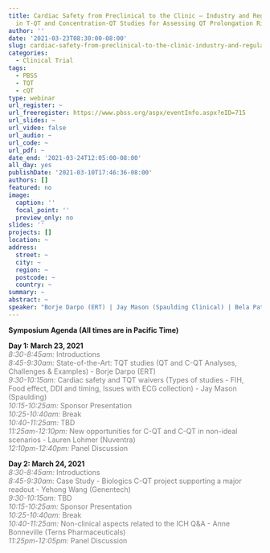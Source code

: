```yaml
---
title: Cardiac Safety from Preclinical to the Clinic – Industry and Regulatory Trends
  in T-QT and Concentration-QT Studies for Assessing QT Prolongation Risks
author: ''
date: '2021-03-23T08:30:00-08:00'
slug: cardiac-safety-from-preclinical-to-the-clinic-industry-and-regulatory-trends-in-t-qt-and-concentration-qt-studies-for-assessing-qt-prolongation-risks
categories:
  - Clinical Trial
tags:
  - PBSS
  - TQT
  - cQT
type: webinar
url_register: ~
url_freeregister: https://www.pbss.org/aspx/eventInfo.aspx?eID=715
url_slides: ~
url_video: false
url_audio: ~
url_code: ~
url_pdf: ~
date_end: '2021-03-24T12:05:00-08:00'
all_day: yes
publishDate: '2021-03-10T17:46:36-08:00'
authors: []
featured: no
image:
  caption: ''
  focal_point: ''
  preview_only: no
slides: ''
projects: []
location: ~
address:
  street: ~
  city: ~
  region: ~
  postcode: ~
  country: ~
summary: ~
abstract: ~
speaker: "Borje Darpo (ERT) | Jay Mason (Spaulding Clinical) | Bela Patel (Merck) | Anne Bonneville (Terns Pharmaceuticals) | Lauren Lohmer (Nuventra) | Yehong Wang (Genentech)"
---
```

<!--more-->
**Symposium Agenda (All times are in Pacific Time)**  

**Day 1: March 23, 2021**   
<span style="color:grey">
*8:30-8:45am:* Introductions  
*8:45-9:30am:* State-of-the-Art: TQT studies (QT and C-QT Analyses, Challenges & Examples) - Borje Darpo (ERT)  
*9:30-10:15am:* Cardiac safety and TQT waivers (Types of studies - FIH, Food effect, DDI and timing, Issues with ECG collection) - Jay Mason (Spaulding)  
*10:15-10:25am:* Sponsor Presentation   
*10:25-10:40am:* Break  
*10:40-11:25am:* TBD  
*11:25am-12:10pm:* New opportunities for C-QT and C-QT in non-ideal scenarios - Lauren Lohmer (Nuventra)  
*12:10pm-12:40pm:* Panel Discussion  
</span>

**Day 2: March 24, 2021**  
<span style="color:grey">
*8:30-8:45am:* Introductions  
*8:45-9:30am:* Case Study - Biologics C-QT project supporting a major readout - Yehong Wang (Genentech)  
*9:30-10:15am:* TBD  
*10:15-10:25am:* Sponsor Presentation  
*10:25-10:40am:* Break  
*10:40-11:25am:* Non-clinical aspects related to the ICH Q&A - Anne Bonneville (Terns Pharmaceuticals)  
*11:25pm-12:05pm:* Panel Discussion 
</span>
